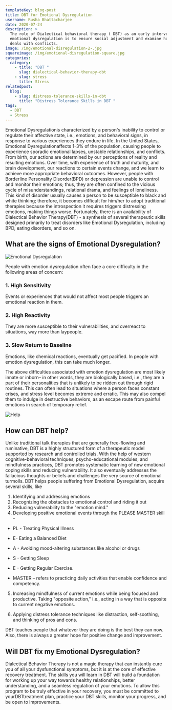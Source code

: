 ```yaml
---
templateKey: blog-post
title: DBT for Emotional Dysregulation
username: Rusha Bhattacharjee
date: 2020-07-24
description: >
  The role of Dialectical behavioral therapy ( DBT) as an early intervention in
  emotional dysregulation is to ensure social adjustment and examine how one
  deals with conflicts.
image: /img/emotional-disregulation-2-.jpg
squareimage: /img/emotional-disregulation-square.jpg
categories:
  category:
    - title: "DBT "
      slug: dialectical-behavior-therapy-dbt
    - slug: stress
      title: Stress
relatedpost:
  blog:
    - slug: distress-tolerance-skills-in-dbt
      title: "Distress Tolerance Skills in DBT "
tags:
  - DBT
  - Stress
---
```

<!--StartFragment-->

Emotional Dysregulationis characterized by a person's inability to control or regulate their affective state, i.e., emotions, and behavioral signs, in response to various experiences they endure in life. In the United States, Emotional Dysregulationaffects 1-3% of the population, causing people to experience sporadic emotional lapses, unstable relationships, and conflicts. From birth, our actions are determined by our perceptions of reality and resulting emotions. Over time, with experience of truth and maturity, and brain development, our reactions to certain events change, and we learn to achieve more appropriate behavioral outcomes. However, people with Borderline Personality Disorder(BPD) or depression are unable to control and monitor their emotions; thus, they are often confined to the vicious cycle of misunderstandings, relational drama, and feelings of loneliness. This kind of disorder usually causes a person to be susceptible to black and white thinking; therefore, it becomes difficult for him/her to adopt traditional therapies because the introspection it requires triggers distressing emotions, making things worse. Fortunately, there is an availability of Dialectical Behavior Therapy(DBT) - a synthesis of several therapeutic skills designed primarily to treat disorders like Emotional Dysregulation, including BPD, eating disorders, and so on.

<!--StartFragment-->

## **What are the signs of Emotional Dysregulation?**

![Emotional Dysregulation](/img/emotional.jpg "Emotional Dysregulation")

<!--EndFragment-->

<!--StartFragment-->

People with emotion dysregulation often face a core difficulty in the following areas of concern:

### 1. High Sensitivity

Events or experiences that would not affect most people triggers an emotional reaction in them.

### 2. High Reactivity

They are more susceptible to their vulnerabilities, and overreact to situations, way more than laypeople.

### 3. Slow Return to Baseline

Emotions, like chemical reactions, eventually get pacified. In people with emotion dysregulation, this can take much longer. 

The above difficulties associated with emotion dysregulation are most likely innate or inborn– in other words, they are biologically based, i.e., they are a part of their personalities that is unlikely to be ridden out through rigid routines. This can often lead to situations where a person faces constant crises, and stress level becomes extreme and erratic. This may also compel them to indulge in destructive behaviors, as an escape route from painful emotions in search of temporary relief.

![Help](/img/help.jpg "Emotional Dysregulation")

<!--StartFragment-->

## **How can DBT help?**

<!--EndFragment--><!--StartFragment-->

Unlike traditional talk therapies that are generally free-flowing and ruminative, DBT is a highly structured form of a therapeutic model supported by research and controlled trials. With the help of western cognitive-behavioral techniques, psycho-educational modules, and mindfulness practices, DBT promotes systematic learning of new emotional coping skills and reducing vulnerability. It also eventually addresses the fallacious thoughts or beliefs and challenges the very source of emotional turmoils. DBT helps people suffering from Emotional Dysregulation, acquire several skills, like

1. Identifying and addressing emotions
2. Recognizing the obstacles to emotional control and riding it out
3. Reducing vulnerability to the "emotion mind."
4. Developing positive emotional events through the PLEASE MASTER skill -

* PL - Treating Physical Illness

<!---->

* E- Eating a Balanced Diet

<!---->

* A - Avoiding mood-altering substances like alcohol or drugs

<!---->

* S - Getting Sleep

<!---->

* E - Getting Regular Exercise.

<!---->

* MASTER – refers to practicing daily activities that enable confidence and competency.

5. Increasing mindfulness of current emotions while being focused and productive. Taking "opposite action," i.e., acting in a way that is opposite to current negative  emotions.

<!---->

6. Applying distress tolerance techniques like distraction, self-soothing, and thinking of pros and cons.

DBT teaches people that whatever they are doing is the best they can now. Also, there is always a greater hope for positive change and improvement.

## Will DBT fix my Emotional Dysregulation?

Dialectical Behavior Therapy is not a magic therapy that can instantly cure you of all your dysfunctional symptoms, but it is at the core of effective recovery treatment. The skills you will learn in DBT will build a foundation for working up your way towards healthy relationships, better understanding, and a seamless regulation of your emotions. To allow this program to be truly effective in your recovery, you must be committed to yourDBTtreatment plan, practice your DBT skills, monitor your progress, and be open to improvements.



<!--EndFragment-->

<!--EndFragment-->

<!--EndFragment-->